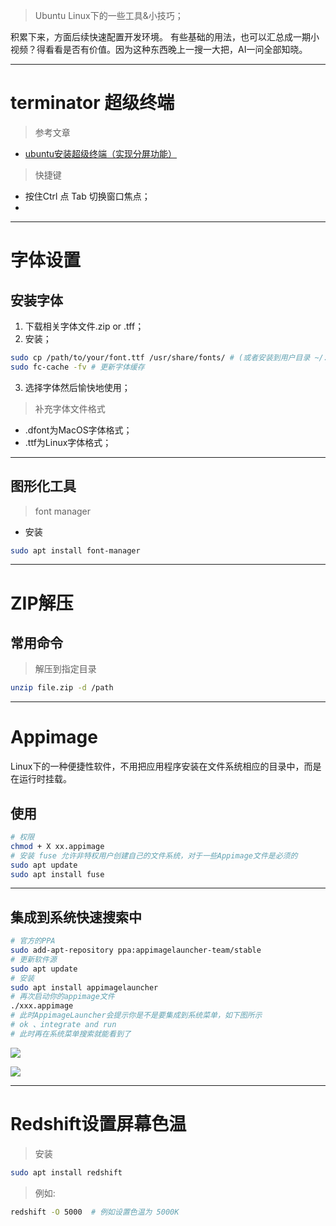 > Ubuntu Linux下的一些工具&小技巧；

积累下来，方面后续快速配置开发环境。
有些基础的用法，也可以汇总成一期小视频？得看看是否有价值。因为这种东西晚上一搜一大把，AI一问全部知晓。

---

# terminator 超级终端

> 参考文章 

- [ubuntu安装超级终端（实现分屏功能）](https://blog.csdn.net/qq_45087381/article/details/132406395)

> 快捷键

- 按住Ctrl 点 Tab 切换窗口焦点；
- 

---

# 字体设置

## 安装字体

1. 下载相关字体文件.zip or .tff；
2. 安装；

```bash
sudo cp /path/to/your/font.ttf /usr/share/fonts/ # (或者安装到用户目录 ~/.fonts)
sudo fc-cache -fv # 更新字体缓存
```

3. 选择字体然后愉快地使用；

> 补充字体文件格式

- .dfont为MacOS字体格式；
- .ttf为Linux字体格式；

---

## 图形化工具

> font manager

- 安装

```bash
sudo apt install font-manager
```

---

# ZIP解压

## 常用命令

> 解压到指定目录

```bash
unzip file.zip -d /path
```

---

# Appimage

Linux下的一种便捷性软件，不用把应用程序安装在文件系统相应的目录中，而是在运行时挂载。

## 使用

```bash
# 权限
chmod + X xx.appimage 
# 安装 fuse 允许非特权用户创建自己的文件系统，对于一些Appimage文件是必须的
sudo apt update
sudo apt install fuse
```

---

## 集成到系统快速搜索中

```bash
# 官方的PPA
sudo add-apt-repository ppa:appimagelauncher-team/stable
# 更新软件源
sudo apt update
# 安装
sudo apt install appimagelauncher
# 再次启动你的appimage文件
./xxx.appimage
# 此时AppimageLauncher会提示你是不是要集成到系统菜单，如下图所示
# ok 、integrate and run
# 此时再在系统菜单搜索就能看到了
```

![](https://oss.banshengua.top/blogimages/202510212032565.png)

![](https://oss.banshengua.top/blogimages/202510212033122.png)

---

# Redshift设置屏幕色温

> 安装

```bash
sudo apt install redshift
```

> 例如:

```bash
redshift -O 5000  # 例如设置色温为 5000K
```